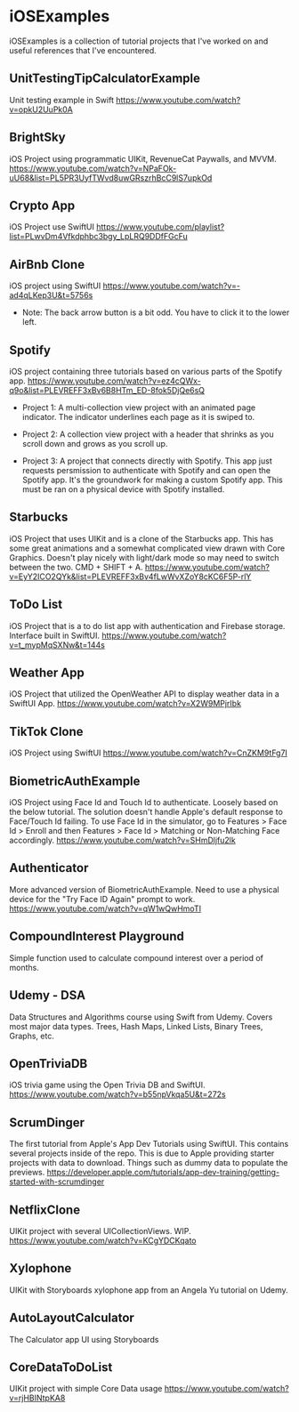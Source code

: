# iOSExamples
iOSExamples is a collection of tutorial projects that I've worked on and useful references that I've encountered.  

## UnitTestingTipCalculatorExample
Unit testing example in Swift
https://www.youtube.com/watch?v=opkU2UuPk0A


## BrightSky
iOS Project using programmatic UIKit, RevenueCat Paywalls, and MVVM.
https://www.youtube.com/watch?v=NPaFOk-uU68&list=PL5PR3UyfTWvd8uwGRszrhBcC9lS7upkOd


## Crypto App
iOS Project use SwiftUI
https://www.youtube.com/playlist?list=PLwvDm4Vfkdphbc3bgy_LpLRQ9DDfFGcFu


## AirBnb Clone
iOS project using SwiftUI
https://www.youtube.com/watch?v=-ad4qLKep3U&t=5756s
* Note: The back arrow button is a bit odd. You have to click it to the lower left. 


## Spotify
iOS project containing three tutorials based on various parts of the Spotify app. 
https://www.youtube.com/watch?v=ez4cQWx-q9o&list=PLEVREFF3xBv6B8HTm_ED-8fok5DjQe6sQ

- Project 1: A multi-collection view project with an animated page indicator. The indicator underlines each page as it is swiped to. 

- Project 2: A collection view project with a header that shrinks as you scroll down and grows as you scroll up. 

- Project 3: A project that connects directly with Spotify. This app just requests persmission to authenticate with Spotify and can open the Spotify app. It's the groundwork for making a custom Spotify app. This must be ran on a physical device with Spotify installed. 


## Starbucks
iOS Project that uses UIKit and is a clone of the Starbucks app. This has some great animations and a somewhat complicated view drawn with Core Graphics. Doesn't play nicely with light/dark mode so may need to switch between the two. CMD + SHIFT + A.
https://www.youtube.com/watch?v=EyY2ICO2QYk&list=PLEVREFF3xBv4fLwWvXZoY8cKC6F5P-rlY


## ToDo List
iOS Project that is a to do list app with authentication and Firebase storage. Interface built in SwiftUI.
https://www.youtube.com/watch?v=t_mypMqSXNw&t=144s


## Weather App
iOS Project that utilized the OpenWeather API to display weather data in a SwiftUI App.
https://www.youtube.com/watch?v=X2W9MPjrIbk


## TikTok Clone
iOS Project using SwiftUI
https://www.youtube.com/watch?v=CnZKM9tFg7I


## BiometricAuthExample
iOS Project using Face Id and Touch Id to authenticate. Loosely based on the below tutorial. The solution doesn't handle Apple's default response to Face/Touch Id failing. To use Face Id in the simulator, go to Features > Face Id > Enroll and then Features > Face Id > Matching or Non-Matching Face accordingly. 
https://www.youtube.com/watch?v=SHmDljfu2lk


## Authenticator
More advanced version of BiometricAuthExample. Need to use a physical device for the "Try Face ID Again" prompt to work. 
https://www.youtube.com/watch?v=qW1wQwHmoTI


## CompoundInterest Playground
Simple function used to calculate compound interest over a period of months. 


## Udemy - DSA
Data Structures and Algorithms course using Swift from Udemy. Covers most major data types. Trees, Hash Maps, Linked Lists, Binary Trees, Graphs, etc. 


## OpenTriviaDB
iOS trivia game using the Open Trivia DB and SwiftUI. 
https://www.youtube.com/watch?v=b55npVkqa5U&t=272s


## ScrumDinger
The first tutorial from Apple's App Dev Tutorials using SwiftUI. This contains several projects inside of the repo. This is due to Apple providing starter projects with data to download. Things such as dummy data to populate the previews. 
https://developer.apple.com/tutorials/app-dev-training/getting-started-with-scrumdinger


## NetflixClone
UIKit project with several UICollectionViews. WIP. 
https://www.youtube.com/watch?v=KCgYDCKqato


## Xylophone
UIKit with Storyboards xylophone app from an Angela Yu tutorial on Udemy. 


## AutoLayoutCalculator
The Calculator app UI using Storyboards


## CoreDataToDoList
UIKit project with simple Core Data usage
https://www.youtube.com/watch?v=rjHBINtpKA8

